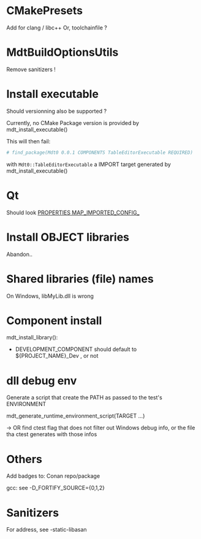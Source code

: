
# CMakePresets

Add for clang / libc++
Or, toolchainfile ?

# MdtBuildOptionsUtils

Remove sanitizers !

# Install executable

Should versionning also be supported ?

Currently, no CMake Package version is provided by mdt_install_executable()

This will then fail:
```cmake
# find_package(Mdt0 0.0.1 COMPONENTS TableEditorExecutable REQUIRED)
```
with `Mdt0::TableEditorExecutable` a IMPORT target generated by mdt_install_executable()

# Qt

Should look [PROPERTIES MAP_IMPORTED_CONFIG_](https://doc.qt.io/qt-5/cmake-get-started.html)

# Install OBJECT libraries

Abandon..

# Shared libraries (file) names

On Windows, libMyLib.dll is wrong

# Component install

mdt_install_library():
 - DEVELOPMENT_COMPONENT should default to ${PROJECT_NAME}_Dev  , or not

# dll debug env

Generate a script that create the PATH as passed to the test's ENVIRONMENT

mdt_generate_runtime_environment_script(TARGET ...)

-> OR find ctest flag that does not filter out Windows debug info,
   or the file tha ctest generates with those infos


# Others

Add badges to: Conan repo/package

gcc: see -D_FORTIFY_SOURCE={0,1,2}

# Sanitizers

For address, see -static-libasan
